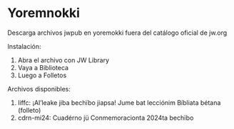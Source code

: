 # Yoremnokki
Descarga archivos jwpub en yoremokki fuera del catálogo oficial de jw.org

Instalación:

1. Abra el archivo con JW Library
2. Vaya a Biblioteca
3. Luego a Folletos

Archivos disponibles:
1. liffc: ¡Al’leake jiba bechïbo jiapsa! Jume bat lecciónim Bíbliata bétana (folleto) 
2. cdrn-mi24: Cuadérno jü Conmemoracionta 2024ta bechïbo
